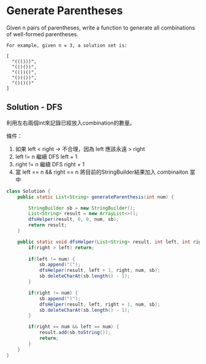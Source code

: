 # Generate Parentheses

Given n pairs of parentheses, write a function to generate all combinations of well-formed parentheses.

```
For example, given n = 3, a solution set is:

[
  "((()))",
  "(()())",
  "(())()",
  "()(())",
  "()()()"
]
```


## Solution - DFS

利用左右兩個int來記錄已經放入combination的數量。

條件：

1. 如果 left < right -> 不合理，因為 left 應該永遠 > right
2. left != n 繼續 DFS left + 1
3. right != n 繼續 DFS right + 1
4. 當 left == n && right == n 將目前的StringBuilder結果加入 combinaiton 當中

```java
class Solution {
    public static List<String> generateParenthesis(int num) {

        StringBuilder sb = new StringBuilder();
        List<String> result = new ArrayList<>();
        dfsHelper(result, 0, 0, num, sb);
        return result;
    }

    public static void dfsHelper(List<String> result, int left, int right, int num, StringBuilder sb){
        if(right > left) return;
        
        if(left != num) {
            sb.append("(");
            dfsHelper(result, left + 1, right, num, sb);
            sb.deleteCharAt(sb.length() - 1);
        }

        if(right != num) {
            sb.append(")");
            dfsHelper(result, left, right + 1, num, sb);
            sb.deleteCharAt(sb.length() - 1);   
        }

        if(right == num && left == num) {
            result.add(sb.toString());
            return;
        }
    }
}
```